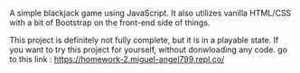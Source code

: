 A simple blackjack game using JavaScript. It also utilizes vanilla HTML/CSS with a bit of Bootstrap on the front-end side of things. 


This project is definitely not fully complete, but it is in a playable state. 
If you want to try this project for yourself, without donwloading any code. go to this link : https://homework-2.miguel-angel799.repl.co/

